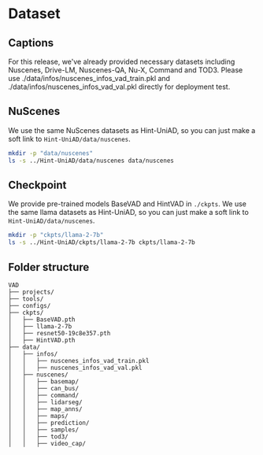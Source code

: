 # Dataset

## Captions

For this release, we've already provided necessary datasets including Nuscenes, Drive-LM, Nuscenes-QA, Nu-X, Command and TOD3. Please use ./data/infos/nuscenes_infos_vad_train.pkl and ./data/infos/nuscenes_infos_vad_val.pkl directly for deployment test.

## NuScenes
We use the same NuScenes datasets as Hint-UniAD, so you can just make a soft link to ```Hint-UniAD/data/nuscenes```.
```sh
mkdir -p "data/nuscenes"
ls -s ../Hint-UniAD/data/nuscenes data/nuscenes
```

## Checkpoint
We provide pre-trained models BaseVAD and HintVAD in ```./ckpts```. We use the same llama datasets as Hint-UniAD, so you can just make a soft link to ```Hint-UniAD/data/nuscenes```.
```sh
mkdir -p "ckpts/llama-2-7b"
ls -s ../Hint-UniAD/ckpts/llama-2-7b ckpts/llama-2-7b
```

## Folder structure
```
VAD
├── projects/
├── tools/
├── configs/
├── ckpts/
│   ├── BaseVAD.pth
│   ├── llama-2-7b
│   ├── resnet50-19c8e357.pth
│   ├── HintVAD.pth
├── data/
│   ├── infos/
│   │   ├── nuscenes_infos_vad_train.pkl
│   │   ├── nuscenes_infos_vad_val.pkl
│   ├── nuscenes/
│   │   ├── basemap/
│   │   ├── can_bus/
│   │   ├── command/
│   │   ├── lidarseg/
│   │   ├── map_anns/
│   │   ├── maps/
│   │   ├── prediction/
│   │   ├── samples/
│   │   ├── tod3/
│   │   ├── video_cap/
```
